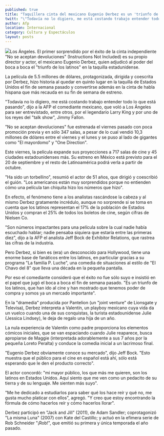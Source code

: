 ```yaml
---
published: true
title: "Taquillera cinta del mexicano Eugenio Derbez es un 'triunfo de los latinos'"
twitt: "\"Todavía no lo digiero, me está costando trabajo entender todo lo que está pasando\", dijo el comediante mexicano, quien viajó a Los Ángeles para ser entrevistado por Larry King y Jimmy Fallon."
author: Afp
location: Internacional
category: Cultura y Espectáculos
layout: posts
---
```


![](http://i.imgur.com/5LLVP2Wm.jpg)Los Ángeles. El primer sorprendido por el éxito de la cinta independiente "No se aceptan devoluciones" (Instructions Not Included) es su propio director y actor, el mexicano Eugenio Derbez, quien adjudicó al poder del boca a boca el "triunfo de los latinos" en la taquilla estadunidense.

La película de 5.5 millones de dólares, protagonizada, dirigida y coescrita por Derbez, hizo historia al quedar en quinto lugar en la taquilla de Estados Unidos el fin de semana pasado y convertirse además en la cinta de habla hispana que más recauda en su fin de semana de estreno.

"Todavía no lo digiero, me está costando trabajo entender todo lo que está pasando", dijo a la AFP el comediante mexicano, que voló a Los Ángeles para ser entrevistado, entre otros, por el legendario Larry King y por uno de los reyes del "talk show", Jimmy Fallon.

"No se aceptan devoluciones" fue estrenada el viernes pasado con poca promoción previa y en sólo 347 salas, a pesar de lo cual vendió 10,3 millones de dólares entre el viernes y el lunes y se puso al lado de gigantes como "El mayordomo" y "One Direction".

Este viernes, la película expande sus proyecciones a 717 salas de cine y 45 ciudades estadounidenses más. Su estreno en México está previsto para el 20 de septiembre y el resto de Latinoamérica podrá verla a partir de octubre.

"Ha sido un torbellino", resumió el actor de 51 años, que dirigió y coescribió el guión. "Los americanos están muy sorprendidos porque no entienden cómo una película tan chiquita hizo los números que hizo".

En efecto, el fenómeno tiene a los analistas rascándose la cabeza y al mismo Derbez gratamente incrédulo, aunque no sorprende si se toma en cuenta que los latinos representan el 17% de la población de Estados Unidos y compran el 25% de todos los boletos de cine, según cifras de Nielsen Co.

"Son números impactantes para una película sobre la cual nadie había escuchado hablar; nadie pensaba siquiera que estaría entre las primeras diez", dijo a la AFP el analista Jeff Bock de Exhibitor Relations, que rastrea las cifras de la industria.

Pero Derbez, si bien es (era) un desconocido para Hollywood, tiene una enorme base de fanáticos entre los latinos, en particular gracias a su programa "La familia P. Luche", una comedia de situaciones al estilo de "El Chavo del 8" que lleva una década en la pequeña pantalla.

Por eso el comediante consideró que el éxito no fue sólo suyo e insistió en el papel que jugó el boca a boca el fin de semana pasado. "Es un triunfo de los latinos, que han ido al cine y han mostrado que tenemos poder de compra y somos ya un mercado importante".

En la "dramedia" producida por Pantelion (un "joint venture" de Lionsgate y Televisa), Derbez interpreta a Valentín, un playboy mexicano cuya vida da un vuelco cuando una de sus conquistas, la turista estadounidense Julie (Jessica Lindsey), le deja de regalo una hija de un año.

La nula experiencia de Valentín como padre proporciona los elementos cómicos iniciales, que se van espaciando cuando Julie reaparece, busca apropiarse de Maggie (interpretada adorablemente a sus 7 años por la pequeña Loreto Peralta) y conduce la comedia inicial a un lacrimoso final.

"Eugenio Derbez obviamente conoce su mercado", dijo Jeff Bock. "Esto muestra que el público para el cine en español está ahí, sólo está esperando que le den el producto correcto".

El actor concordó: "mi mayor público, los que más me quieren, son los latinos en Estados Unidos. Aquí siento que me ven como un pedacito de su tierra y de su lenguaje. Me sienten más suyo".

"Me he dedicado a estudiarlos para saber qué los hace reír y qué no, me gusta mucho platicar con ellos", agregó. "Y creo que estoy encontrando la fórmula de cómo hacerlos reír y cómo hacerlos llorar".

Derbez participó en "Jack and Jill" (2011), de Adam Sandler; coprotagonizó "La misma Luna" (2007) con Kate del Castillo; y actuó en la efímera serie de Rob Schneider "¡Rob!", que emitió su primera y única temporada el año pasado.
